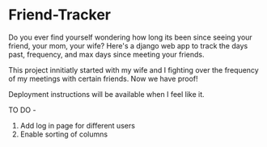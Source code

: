 ﻿# Friend-Tracker

Do you ever find yourself wondering how long its been since seeing your friend, your mom, your wife?
Here's a django web app to track the days past, frequency, and max days since meeting your friends.

This project innitiatly started with my wife and I fighting over the frequency of my meetings with certain friends.
Now we have proof! 

Deployment instructions will be available when I feel like it.

TO DO - 
1. Add log in page for different users
2. Enable sorting of columns
